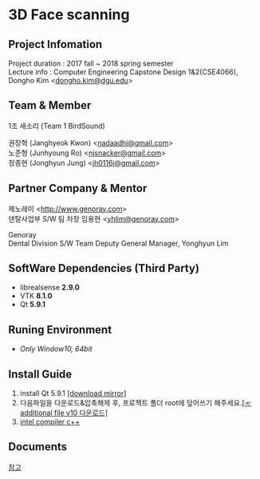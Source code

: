 # 3D Face scanning

## Project Infomation
Project duration : 2017 fall ~ 2018 spring semester  
Lecture info : Computer Engineering Capstone Design 1&2(CSE4066), Dongho Kim <<dongho.kim@dgu.edu>>

## Team & Member
1조 새소리 (Team 1 BirdSound)

권장혁 (Janghyeok Kwon) <<nadaadhj@gmail.com>>  
노준형 (Junhyoung Ro) <<njsnacker@gmail.com>>  
정종현 (Jonghyun Jung) <<jh0116j@gmail.com>>  

## Partner Company & Mentor
제노레이 <<http://www.genoray.com>>  
덴탈사업부 S/W 팀 차장 임용현 <<yhlim@genoray.com>>

Genoray  
Dental Division S/W Team Deputy General Manager, Yonghyun Lim

## SoftWare Dependencies (Third Party)
- librealsense **2.9.0**
- VTK **8.1.0**
- Qt **5.9.1**

## Runing Environment  
- *Only Window10, 64bit*

## Install Guide
1. install Qt 5.9.1 [\[download mirror\]](http://blog.njcells.net:8080/index.php/s/U5lGqam8IYTkrQ4)
2. 다음파일을 다운로드&압축해제 후, 프로젝트 폴더 root에 덮어쓰기 해주세요.[\[☞ additional file v10 다운로드\]](http://blog.njcells.net:8080/index.php/s/v0ovDAyMHMTH34g)
3. [intel compiler c++](https://software.intel.com/en-us/qualify-for-free-software/student)


## Documents
[참고](./Documents/index.md)
